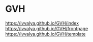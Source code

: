 # GVH
https://ivvalya.github.io/GVH/index   
https://ivvalya.github.io/GVH/frontpage  
https://ivvalya.github.io/GVH/template
